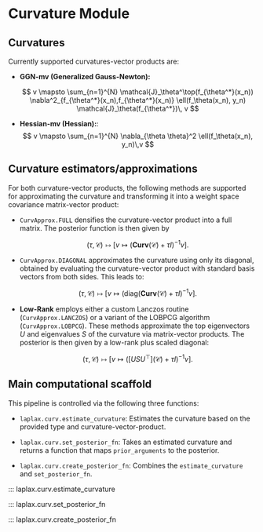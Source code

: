 # Curvature Module

## Curvatures

Currently supported curvatures-vector products are:

- **GGN-mv (Generalized Gauss-Newton):**

    $$
    v \mapsto \sum_{n=1}^{N} \mathcal{J}_\theta^\top(f_{\theta^*}(x_n)) \nabla^2_{f_{\theta^*}(x_n),f_{\theta^*}(x_n)} \ell(f_\theta(x_n), y_n) \mathcal{J}_\theta(f_{\theta^*})\, v
    $$

- **Hessian-mv (Hessian):**:
    $$
    v \mapsto \sum_{n=1}^{N} \nabla_{\theta \theta}^2 \ell(f_\theta(x_n), y_n)\,v
    $$

## Curvature estimators/approximations

For both curvature-vector products, the following methods are supported for approximating the curvature and transforming it into a weight space covariance matrix-vector product:

- `CurvApprox.FULL` densifies the curvature-vector product into a full matrix. The posterior function is then given by
   
    $$
    (\tau, \mathcal{C}) \mapsto \left[ v \mapsto \left(\textbf{Curv}(\mathcal{C}) + \tau I \right)^{-1} v \right].
    $$

- `CurvApprox.DIAGONAL` approximates the curvature using only its diagonal, obtained by evaluating the curvature-vector product with standard basis vectors from both sides. This leads to:
    
    $$
    (\tau, \mathcal{C}) \mapsto \left[ v \mapsto \left(\text{diag}(\textbf{Curv}(\mathcal{C}) + \tau I \right)^{-1}v  \right].
    $$

- **Low-Rank** employs either a custom Lanczos routine (`CurvApprox.LANCZOS`) or a variant of the LOBPCG algorithm (`CurvApprox.LOBPCG`). These methods approximate the top eigenvectors $U$ and eigenvalues $S$ of the curvature via matrix-vector products. The posterior is then given by a low-rank plus scaled diagonal:
    
    $$
    (\tau, \mathcal{C}) \mapsto \left[ v \mapsto \left(\big[U S U^\top\big](\mathcal{C}) + \tau I \right)^{-1} v \right].
    $$

## Main computational scaffold

This pipeline is controlled via the following three functions:

- `laplax.curv.estimate_curvature`: Estimates the curvature based on the provided type and curvature-vector-product.

- `laplax.curv.set_posterior_fn`: Takes an estimated curvature and returns a function that maps `prior_arguments` to the posterior.

- `laplax.curv.create_posterior_fn`: Combines the `estimate_curvature` and `set_posterior_fn`.


::: laplax.curv.estimate_curvature

::: laplax.curv.set_posterior_fn

::: laplax.curv.create_posterior_fn

<!-- ::: laplax.curv
    handler: python
    options:
        show_root_heading: true
        show_source: true
        show_signature: true
        separate_signature: true
        show_signature_annotations: true
        heading_level: 4 -->